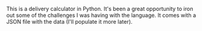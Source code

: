 This is a delivery calculator in Python.
It's been a great opportunity to iron out some of the challenges I was having with the language.
It comes with a JSON file with the data (I'll populate it more later).
